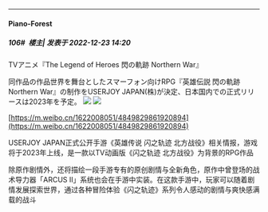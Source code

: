 

*****

####  Piano-Forest  
##### 106#         楼主| 发表于 2022-12-23 14:20

TVアニメ『The Legend of Heroes 閃の軌跡 Northern War』

同作品の作品世界を舞台としたスマーフォン向けRPG『英雄伝説 閃の軌跡 Northern War』の制作をUSERJOY JAPAN(株)が決定、日本国内での正式リリースは2023年を予定。
<img src="https://p.sda1.dev/9/51508a048f87092bae087009cb876dbb/002 _1_.jpg" referrerpolicy="no-referrer">
<img src="https://p.sda1.dev/9/458214f3893e26e67127fd5aa8e384ed/003 _4_.jpg" referrerpolicy="no-referrer">

[https://m.weibo.cn/1622008051/4849829861920894](https://m.weibo.cn/1622008051/4849829861920894)

USERJOY JAPAN正式公开手游《英雄传说 闪之轨迹 北方战役》相关情报，游戏将于2023年上线，是一款以TV动画版《闪之轨迹 北方战役》为背景的RPG作品

除原作剧情外，还将描绘一段手游专有的原创剧情与全新角色，原作中曾登场的战术导力器「ARCUS II」系统也会在手游中实装。在这款手游中，玩家可以随着剧情发展探索世界，通过各种冒险体验《闪之轨迹》系列令人感动的剧情与爽快感满载的战斗

